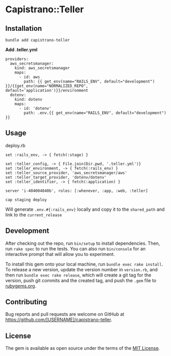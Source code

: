 # Capistrano::Teller

## Installation

```
bundle add capistrano-teller
```

**Add .teller.yml**
```
providers:
  aws_secretsmanager:
    kind: aws_secretsmanager
    maps:
      - id: aws
        path: {{ get_env(name="RAILS_ENV", default="development") }}/{{get_env(name="NORMALIZED_REPO", default='application')}}/environment
  dotenv:
    kind: dotenv
    maps:
      - id: 'dotenv'
        path: .env.{{ get_env(name="RAILS_ENV", default="development") }}
```



## Usage

deploy.rb
```
set :rails_env, -> { fetch(:stage) }

set :teller_config, -> { File.join(Dir.pwd, '.teller.yml')}
set :teller_environment, -> { fetch(:rails_env) }
set :teller_source_provider, 'aws_secretsmanager/aws'
set :teller_target_provider, 'dotenv/dotenv'
set :teller_identifier, -> { fetch(:application) }

server 'i-404004040b', roles: [:whenever, :app, :web, :teller]
```

```
cap staging deploy
```

Will generate `.env.#{:rails_env}` locally and copy it to the `shared_path` and link to the `current_release`

## Development

After checking out the repo, run `bin/setup` to install dependencies. Then, run `rake spec` to run the tests. You can also run `bin/console` for an interactive prompt that will allow you to experiment.

To install this gem onto your local machine, run `bundle exec rake install`. To release a new version, update the version number in `version.rb`, and then run `bundle exec rake release`, which will create a git tag for the version, push git commits and the created tag, and push the `.gem` file to [rubygems.org](https://rubygems.org).

## Contributing

Bug reports and pull requests are welcome on GitHub at https://github.com/[USERNAME]/capistrano-teller.

## License

The gem is available as open source under the terms of the [MIT License](https://opensource.org/licenses/MIT).
